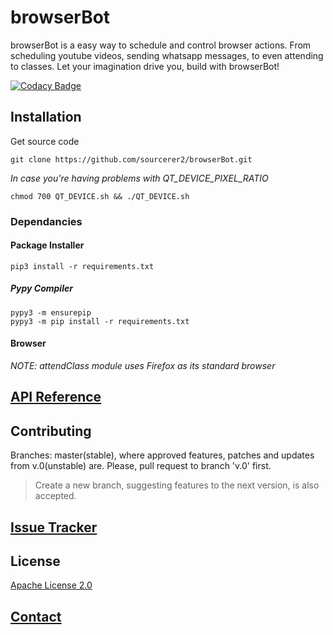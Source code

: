 # browserBot
browserBot is a easy way to schedule and control browser actions. From scheduling youtube videos, sending whatsapp messages, to even attending to classes. Let your imagination drive you, build with browserBot!

[![Codacy Badge](https://api.codacy.com/project/badge/Grade/9babc73436334c38b139c2d3be998ee1)](https://app.codacy.com/gh/mstr-Wolf/browserBot?utm_source=github.com&utm_medium=referral&utm_content=mstr-Wolf/browserBot&utm_campaign=Badge_Grade)

## Installation
Get source code
```shell script
git clone https://github.com/sourcerer2/browserBot.git
```
*In case you're having problems with QT_DEVICE_PIXEL_RATIO*
```shell script
chmod 700 QT_DEVICE.sh && ./QT_DEVICE.sh
```

### Dependancies
#### Package Installer
```shell script
pip3 install -r requirements.txt
```
##### Pypy Compiler
```shell script
pypy3 -m ensurepip
pypy3 -m pip install -r requirements.txt
```
#### Browser
*NOTE: attendClass module uses Firefox as its standard browser*

## [API Reference](https://github.com/mstr-Wolf/browserBot/tree/master/docs)

## Contributing
Branches: master(stable), where approved features, patches and updates from v.0(unstable) are. Please, pull request to branch 'v.0' first.
> Create a new branch, suggesting features to the next version, is also accepted.

## [Issue Tracker](https://github.com/mstr-Wolf/browserBot/issues)

## License
[Apache License 2.0](https://github.com/mstr-Wolf/browserBot/blob/master/LICENSE)

## [Contact](https://github.com/mstr-Wolf/mstr-Wolf)
